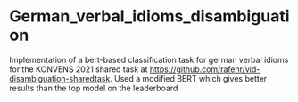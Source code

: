 # German_verbal_idioms_disambiguation
Implementation of a bert-based classification task for german verbal idioms for the KONVENS 2021 shared task at https://github.com/rafehr/vid-disambiguation-sharedtask.
Used a modified BERT which gives better results than the top model on the leaderboard
